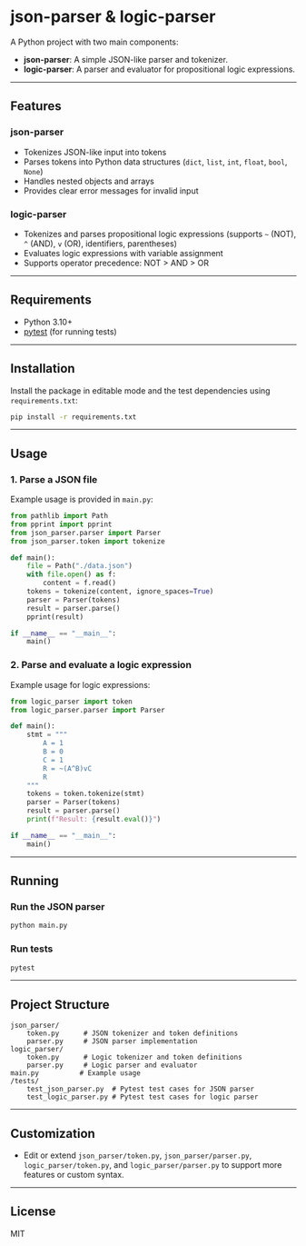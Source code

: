 # json-parser & logic-parser

A Python project with two main components:
- **json-parser**: A simple JSON-like parser and tokenizer.
- **logic-parser**: A parser and evaluator for propositional logic expressions.

---

## Features

### json-parser
- Tokenizes JSON-like input into tokens
- Parses tokens into Python data structures (`dict`, `list`, `int`, `float`, `bool`, `None`)
- Handles nested objects and arrays
- Provides clear error messages for invalid input

### logic-parser
- Tokenizes and parses propositional logic expressions (supports `~` (NOT), `^` (AND), `v` (OR), identifiers, parentheses)
- Evaluates logic expressions with variable assignment
- Supports operator precedence: NOT > AND > OR

---

## Requirements

- Python 3.10+
- [pytest](https://pytest.org/) (for running tests)

---

## Installation

Install the package in editable mode and the test dependencies using `requirements.txt`:

```sh
pip install -r requirements.txt
```

---

## Usage

### 1. Parse a JSON file

Example usage is provided in `main.py`:

```python
from pathlib import Path
from pprint import pprint
from json_parser.parser import Parser
from json_parser.token import tokenize

def main():
    file = Path("./data.json")
    with file.open() as f:
        content = f.read()
    tokens = tokenize(content, ignore_spaces=True)
    parser = Parser(tokens)
    result = parser.parse()
    pprint(result)

if __name__ == "__main__":
    main()
```

### 2. Parse and evaluate a logic expression

Example usage for logic expressions:

```python
from logic_parser import token
from logic_parser.parser import Parser

def main():
    stmt = """
        A = 1
        B = 0
        C = 1
        R = ~(A^B)vC
        R
    """
    tokens = token.tokenize(stmt)
    parser = Parser(tokens)
    result = parser.parse()
    print(f"Result: {result.eval()}")

if __name__ == "__main__":
    main()
```

---

## Running

### Run the JSON parser

```sh
python main.py
```

### Run tests

```sh
pytest
```

---

## Project Structure

```
json_parser/
    token.py      # JSON tokenizer and token definitions
    parser.py     # JSON parser implementation
logic_parser/
    token.py      # Logic tokenizer and token definitions
    parser.py     # Logic parser and evaluator
main.py          # Example usage
/tests/
    test_json_parser.py  # Pytest test cases for JSON parser
    test_logic_parser.py # Pytest test cases for logic parser
```

---

## Customization

- Edit or extend `json_parser/token.py`, `json_parser/parser.py`, `logic_parser/token.py`, and `logic_parser/parser.py` to support more features or custom syntax.

---

## License

MIT
